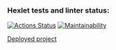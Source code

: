 ### Hexlet tests and linter status:
[![Actions Status](https://github.com/elen-oz/frontend-project-11/workflows/hexlet-check/badge.svg)](https://github.com/elen-oz/frontend-project-11/actions)
[![Maintainability](https://api.codeclimate.com/v1/badges/ae988a0127b618aab399/maintainability)](https://codeclimate.com/github/elen-oz/frontend-project-11/maintainability)

[Deployed project](https://frontend-project-11-rose-chi.vercel.app) 
